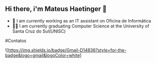 ## Hi there, i'm Mateus Haetinger 👋

- 🔭 I am currently working as an IT assistant on Oficina de Informática
- 👨‍🎓 I am currently graduating Computer Science at the University of Santa Cruz do Sul(UNISC)

#Contatos

![https://img.shields.io/badge/Gmail-D14836?style=for-the-badge&logo=gmail&logoColor=white]
<script>
  document.addEventListener('DOMContentLoaded', (event) => {
    const img = document.querySelector('img');
    img.addEventListener('click', () => {
      const email = 'mateushaetinger37@gmail.com';
      navigator.clipboard.writeText(email).then(function() {
        alert('E-mail copiado para a área de transferência!');
      }, function(err) {
        alert('Não foi possível copiar o e-mail: ', err);
      });
    });
  });
</script>

